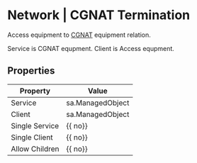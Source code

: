 # Network | CGNAT Termination

Access equipment to [CGNAT](https://en.wikipedia.org/wiki/Carrier-grade_NAT)
equipment relation.

Service is CGNAT equpment.
Client is Access equpment.

## Properties

| Property       | Value            |
| -------------- | ---------------- |
| Service        | sa.ManagedObject |
| Client         | sa.ManagedObject |
| Single Service | {{ no}}            |
| Single Client  | {{ no}}            |
| Allow Children | {{ no}}            |
